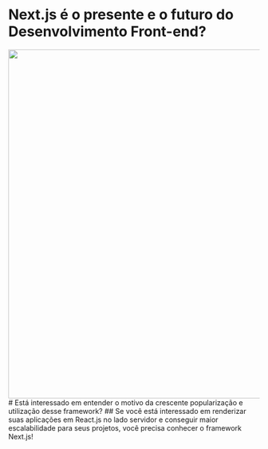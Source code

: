 # Next.js é o presente e o futuro do Desenvolvimento Front-end?
<div align="center">
<img src="https://user-images.githubusercontent.com/91349862/159137224-8e1168ea-12da-4d59-84f1-8d7f38cce6f5.png" width="700px" />
</div>
# Está interessado em entender o motivo da crescente popularização e utilização desse framework?
## Se você está interessado em renderizar suas aplicações em React.js no lado servidor e conseguir maior escalabilidade para seus projetos, você precisa conhecer o framework Next.js!


